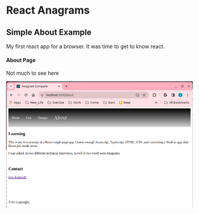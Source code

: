 # React Anagrams 
## Simple About Example

My first react app for a browser. It was time to get to know react.

#### About Page
Not much to see here
&nbsp;

![alt text](./images/About.png "About Page")

